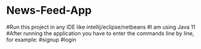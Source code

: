 # News-Feed-App

#Run this project in any IDE like intellij/eclipse/netbeans
#I am using Java 11
#After running the application you have to enter the commands line by line, for example:
#signup <username> <email> <password>
#login <username> <password>
